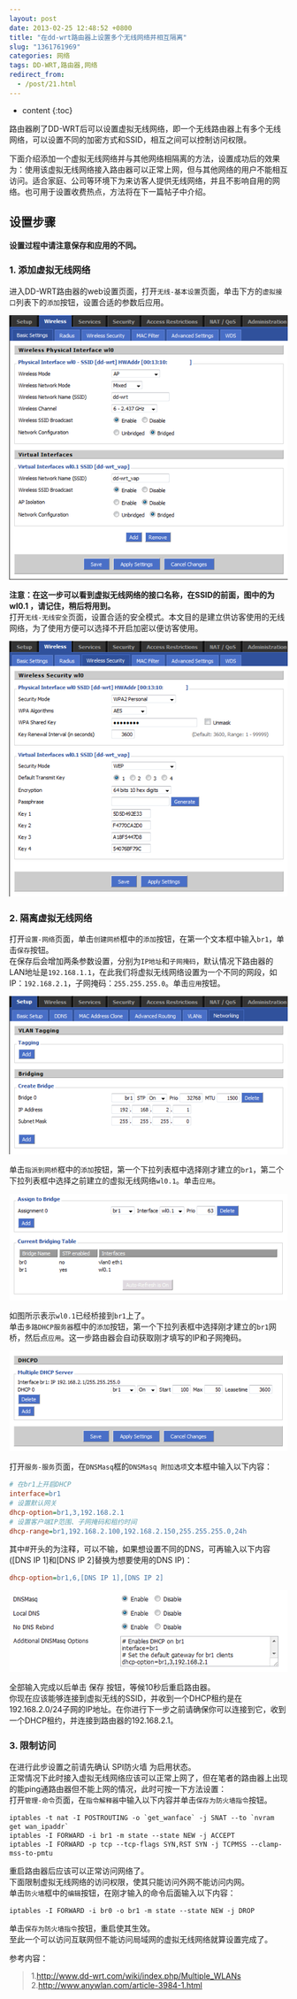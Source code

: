 ```yaml
---
layout: post
date: 2013-02-25 12:48:52 +0800
title: "在dd-wrt路由器上设置多个无线网络并相互隔离"
slug: "1361761969"
categories: 网络
tags: DD-WRT,路由器,网络  
redirect_from:
  - /post/21.html
---
```

* content
{:toc}

路由器刷了DD-WRT后可以设置虚拟无线网络，即一个无线路由器上有多个无线网络，可以设置不同的加密方式和SSID，相互之间可以控制访问权限。
<!--more-->

下面介绍添加一个虚拟无线网络并与其他网络相隔离的方法，设置成功后的效果为：使用该虚拟无线网络接入路由器可以正常上网，但与其他网络的用户不能相互访问。适合家庭、公司等环境下为来访客人提供无线网络，并且不影响自用的网络。也可用于设置收费热点，方法将在下一篇帖子中介绍。

## 设置步骤

**设置过程中请注意保存和应用的不同。**

### 1. 添加虚拟无线网络
进入DD-WRT路由器的web设置页面，打开`无线-基本设置`页面，单击下方的`虚拟接口`列表下的`添加`按钮，设置合适的参数后应用。

![](/upload/2013/02/25/1.png) 

**注意：在这一步可以看到虚拟无线网络的接口名称，在SSID的前面，图中的为 wl0.1 ，请记住，稍后将用到。**  
打开`无线-无线安全`页面，设置合适的安全模式。本文目的是建立供访客使用的无线网络，为了使用方便可以选择不开启加密以便访客使用。 

![](/upload/2013/02/25/2.png) 

### 2. 隔离虚拟无线网络
打开`设置-网络`页面，单击`创建网桥`框中的`添加`按钮，在第一个文本框中输入`br1`，单击`保存`按钮。  
在保存后会增加两条参数设置，分别为`IP地址`和`子网掩码`，默认情况下路由器的LAN地址是`192.168.1.1`，在此我们将虚拟无线网络设置为一个不同的网段，如IP：`192.168.2.1`，子网掩码：`255.255.255.0`。单击`应用`按钮。 

![](/upload/2013/02/25/3.png) 

单击`指派到网桥`框中的`添加`按钮，第一个下拉列表框中选择刚才建立的`br1`，第二个下拉列表框中选择之前建立的虚拟无线网络`wl0.1`。单击`应用`。 

![](/upload/2013/02/25/4.png) 

如图所示表示`wl0.1`已经桥接到`br1`上了。  
单击`多路DHCP服务器`框中的`添加`按钮，第一个下拉列表框中选择刚才建立的`br1`网桥，然后点`应用`。这一步路由器会自动获取刚才填写的IP和子网掩码。 

![](/upload/2013/02/25/5.png) 

打开`服务-服务`页面，在`DNSMasq`框的`DNSMasq 附加选项`文本框中输入以下内容：  
```ini
# 在br1上开启DHCP
interface=br1
# 设置默认网关
dhcp-option=br1,3,192.168.2.1
# 设置客户端IP范围、子网掩码和租约时间
dhcp-range=br1,192.168.2.100,192.168.2.150,255.255.255.0,24h
```
其中#开头的为注释，可以不输，如果想设置不同的DNS，可再输入以下内容([DNS IP 1]和[DNS IP 2]替换为想要使用的DNS IP)：  
```ini
dhcp-option=br1,6,[DNS IP 1],[DNS IP 2]
```

![](/upload/2013/02/25/6.png) 

全部输入完成以后单击 保存 按钮，等候10秒后重启路由器。  
你现在应该能够连接到虚拟无线的SSID，并收到一个DHCP租约是在192.168.2.0/24子网的IP地址。在你进行下一步之前请确保你可以连接到它，收到一个DHCP租约，并连接到路由器的192.168.2.1。  

### 3. 限制访问
在进行此步设置之前请先确认 SPI防火墙 为启用状态。  
正常情况下此时接入虚拟无线网络应该可以正常上网了，但在笔者的路由器上出现的能ping通路由器但不能上网的情况，此时可按一下方法设置：  
打开`管理-命令`页面，在`指令解释器`中输入以下内容并单击`保存为防火墙指令`按钮。  
```Shell
iptables -t nat -I POSTROUTING -o `get_wanface` -j SNAT --to `nvram get wan_ipaddr`
iptables -I FORWARD -i br1 -m state --state NEW -j ACCEPT
iptables -I FORWARD -p tcp --tcp-flags SYN,RST SYN -j TCPMSS --clamp-mss-to-pmtu
```
重启路由器后应该可以正常访问网络了。  
下面限制虚拟无线网络的访问权限，使其只能访问外网不能访问内网。  
单击`防火墙`框中的`编辑`按钮，在刚才输入的命令后面输入以下内容：  
```Shell
iptables -I FORWARD -i br0 -o br1 -m state --state NEW -j DROP
```
单击`保存为防火墙指令`按钮，重启使其生效。  
至此一个可以访问互联网但不能访问局域网的虚拟无线网络就算设置完成了。  

参考内容：
>1.http://www.dd-wrt.com/wiki/index.php/Multiple_WLANs
>2.http://www.anywlan.com/article-3984-1.html
